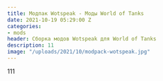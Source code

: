 ```yaml
---
title: Модпак Wotspeak - Моды World of Tanks
date: 2021-10-19 05:29:00 Z
categories:
- mods
header: Сборка модов Wotspeak для World of Tanks
description: 11
image: "/uploads/2021/10/modpack-wotspeak.jpg"
---
```


111